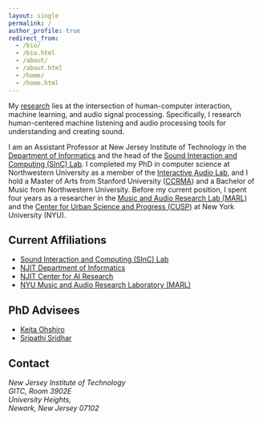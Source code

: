 ```yaml
---
layout: single
permalink: /
author_profile: true
redirect_from: 
  - /bio/
  - /bio.html
  - /about/
  - /about.html
  - /home/
  - /home.html
---
```

My [research](/research) lies at the intersection of human-computer interaction, machine learning, and audio signal processing. Specifically, I research human-centered machine listening and audio processing tools for understanding and creating sound.

I am an Assistant Professor at New Jersey Institute of Technology in the [Department of Informatics](https://informatics.njit.edu/) and the head of the [Sound Interaction and Computing (SInC) Lab](http://www.sinc-lab.com). I completed my PhD in computer science at Northwestern University as a member of the [Interactive Audio Lab](http://music.eecs.northwestern.edu/), and I hold a Master of Arts from Stanford University ([CCRMA](https://ccrma.stanford.edu/)) and a Bachelor of Music from Northwestern University.  Before my current position, I spent four years as a researcher in the [Music and Audio Research Lab (MARL)](https://steinhardt.nyu.edu/marl/) and the [Center for Urban Science and Progress (CUSP)](http://cusp.nyu.edu/) at New York University (NYU).


Current Affiliations
-------
* [Sound Interaction and Computing (SInC) Lab](https://www.sinc-lab.com)
* [NJIT Department of Informatics](https://informatics.njit.edu/)
* [NJIT Center for AI Research](https://research.njit.edu/ai/)
* [NYU Music and Audio Research Laboratory (MARL)](https://steinhardt.nyu.edu/marl)

PhD Advisees
--------
* [Keita Ohshiro](https://bick-jp.github.io/)
* [Sripathi Sridhar](https://www.sripathisridhar.com/)

Contact
-------
<address>
    New Jersey Institute of Technology<br />
    GITC, Room 3902E<br />
    University Heights,<br /> 
    Newark, New Jersey 07102<br />
</address>
